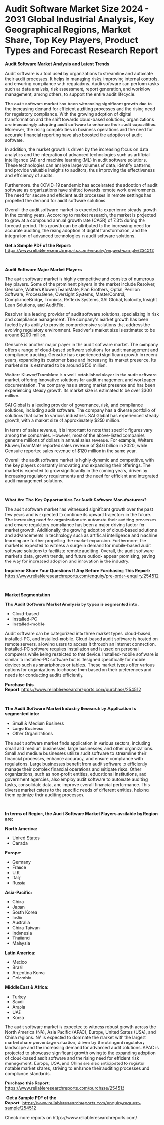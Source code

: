 <p><h1>Audit Software Market Size 2024 - 2031 Global Industrial Analysis, Key Geographical Regions, Market Share, Top Key Players, Product Types and Forecast Research Report</h1></p><p><strong>Audit Software Market Analysis and Latest Trends</strong></p>
<p><p>Audit software is a tool used by organizations to streamline and automate their audit processes. It helps in managing risks, improving internal controls, and ensuring compliance with regulations. Audit software can perform tasks such as data analysis, risk assessment, report generation, and workflow management, among others, to support the entire audit lifecycle.</p><p>The audit software market has been witnessing significant growth due to the increasing demand for efficient auditing processes and the rising need for regulatory compliance. With the growing adoption of digital transformation and the shift towards cloud-based solutions, organizations are increasingly adopting audit software to enhance their audit capabilities. Moreover, the rising complexities in business operations and the need for accurate financial reporting have also boosted the adoption of audit software.</p><p>In addition, the market growth is driven by the increasing focus on data analytics and the integration of advanced technologies such as artificial intelligence (AI) and machine learning (ML) in audit software solutions. These technologies can analyze large volumes of data, identify patterns, and provide valuable insights to auditors, thus improving the effectiveness and efficiency of audits.</p><p>Furthermore, the COVID-19 pandemic has accelerated the adoption of audit software as organizations have shifted towards remote work environments. The need for secure and efficient audit processes in remote settings has propelled the demand for audit software solutions.</p><p>Overall, the audit software market is expected to experience steady growth in the coming years. According to market research, the market is projected to grow at a compound annual growth rate (CAGR) of 7.3% during the forecast period. This growth can be attributed to the increasing need for accurate auditing, the rising adoption of digital transformation, and the integration of advanced technologies in audit software solutions.</p></p>
<p><strong>Get a Sample PDF of the Report:&nbsp;</strong> <a href="https://www.reliableresearchreports.com/enquiry/request-sample/254512">https://www.reliableresearchreports.com/enquiry/request-sample/254512</a></p>
<p>&nbsp;</p>
<p><strong>Audit Software Major Market Players</strong></p>
<p><p>The audit software market is highly competitive and consists of numerous key players. Some of the prominent players in the market include Resolver, Gensuite, Wolters Kluwer/TeamMate, Plan Brothers, Optial, Perillon Software, ProcessGene, Oversight Systems, MasterControl, ComplianceBridge, Tronixss, Reflexis Systems, SAI Global, Isolocity, Insight Lean Solutions, and AuditFile.</p><p>Resolver is a leading provider of audit software solutions, specializing in risk and compliance management. The company's market growth has been fueled by its ability to provide comprehensive solutions that address the evolving regulatory environment. Resolver's market size is estimated to be around $200 million.</p><p>Gensuite is another major player in the audit software market. The company offers a range of cloud-based software solutions for audit management and compliance tracking. Gensuite has experienced significant growth in recent years, expanding its customer base and increasing its market presence. Its market size is estimated to be around $150 million.</p><p>Wolters Kluwer/TeamMate is a well-established player in the audit software market, offering innovative solutions for audit management and workpaper documentation. The company has a strong market presence and has been experiencing steady growth. Its market size is estimated to be over $300 million.</p><p>SAI Global is a leading provider of governance, risk, and compliance solutions, including audit software. The company has a diverse portfolio of solutions that cater to various industries. SAI Global has experienced steady growth, with a market size of approximately $250 million.</p><p>In terms of sales revenue, it is important to note that specific figures vary among the companies. However, most of the above-listed companies generate millions of dollars in annual sales revenue. For example, Wolters Kluwer/TeamMate reported sales revenue of $4.6 billion in 2020, while Gensuite reported sales revenue of $120 million in the same year.</p><p>Overall, the audit software market is highly dynamic and competitive, with the key players constantly innovating and expanding their offerings. The market is expected to grow significantly in the coming years, driven by increasing regulatory requirements and the need for efficient and integrated audit management solutions.</p></p>
<p>&nbsp;</p>
<p><strong>What Are The Key Opportunities For Audit Software Manufacturers?</strong></p>
<p><p>The audit software market has witnessed significant growth over the past few years and is expected to continue its upward trajectory in the future. The increasing need for organizations to automate their auditing processes and ensure regulatory compliance has been a major driving factor for market growth. Additionally, the growing adoption of cloud-based solutions and advancements in technology such as artificial intelligence and machine learning are further propelling the market expansion. Furthermore, the market is expected to witness a surge in demand for mobile-based audit software solutions to facilitate remote auditing. Overall, the audit software market's data, growth trends, and future outlook appear promising, paving the way for increased adoption and innovation in the industry.</p></p>
<p><strong>Inquire or Share Your Questions If Any Before Purchasing This Report:</strong> <a href="https://www.reliableresearchreports.com/enquiry/pre-order-enquiry/254512">https://www.reliableresearchreports.com/enquiry/pre-order-enquiry/254512</a></p>
<p>&nbsp;</p>
<p><strong>Market Segmentation</strong></p>
<p><strong>The Audit Software Market Analysis by types is segmented into:</strong></p>
<p><ul><li>Cloud-based</li><li>Installed-PC</li><li>Installed-mobile</li></ul></p>
<p><p>Audit software can be categorized into three market types: cloud-based, installed-PC, and installed-mobile. Cloud-based audit software is hosted on remote servers, allowing users to access it through an internet connection. Installed-PC software requires installation and is used on personal computers while being restricted to that device. Installed-mobile software is similar to installed-PC software but is designed specifically for mobile devices such as smartphones or tablets. These market types offer various options for organizations to choose from based on their preferences and needs for conducting audits efficiently.</p></p>
<p><strong>Purchase this Report:&nbsp;</strong><a href="https://www.reliableresearchreports.com/purchase/254512">https://www.reliableresearchreports.com/purchase/254512</a></p>
<p>&nbsp;</p>
<p><strong>The Audit Software Market Industry Research by Application is segmented into:</strong></p>
<p><ul><li>Small & Medium Business</li><li>Large Business</li><li>Other Organizations</li></ul></p>
<p><p>The audit software market finds application in various sectors, including small and medium businesses, large businesses, and other organizations. Small and medium businesses utilize audit software to streamline their financial processes, enhance accuracy, and ensure compliance with regulations. Large businesses benefit from audit software to efficiently manage their complex financial operations and mitigate risks. Other organizations, such as non-profit entities, educational institutions, and government agencies, also employ audit software to automate auditing tasks, consolidate data, and improve overall financial performance. This diverse market caters to the specific needs of different entities, helping them optimize their auditing processes.</p></p>
<p>&nbsp;</p>
<p><strong>In terms of Region, the Audit Software Market Players available by Region are:</strong></p>
<p>
    <p> <strong> North America: </strong>
        <ul>
            <li>United States</li>
            <li>Canada</li>
        </ul>
        </p> 
    <p> <strong> Europe: </strong>
        <ul>
            <li>Germany</li>
            <li>France</li>
            <li>U.K.</li>
            <li>Italy</li>
            <li>Russia</li>
        </ul>
        </p> 
    <p> <strong> Asia-Pacific: </strong>
        <ul>
            <li>China</li>
            <li>Japan</li>
            <li>South Korea</li>
            <li>India</li>
            <li>Australia</li>
            <li>China Taiwan</li>
            <li>Indonesia</li>
            <li>Thailand</li>
            <li>Malaysia</li>
        </ul>
        </p> 
    <p> <strong> Latin America: </strong>
        <ul>
            <li>Mexico</li>
            <li>Brazil</li>
            <li>Argentina Korea</li>
            <li>Colombia</li>
        </ul>
        </p> 
    <p> <strong> Middle East & Africa: </strong>
        <ul>
            <li>Turkey</li>
            <li>Saudi</li>
            <li>Arabia</li>
            <li>UAE</li>
            <li>Korea</li>
        </ul>
    </p>
    </p>
<p><p>The audit software market is expected to witness robust growth across the North America (NA), Asia Pacific (APAC), Europe, United States (USA), and China regions. NA is expected to dominate the market with the largest market share percentage valuation, driven by the stringent regulatory landscape and the increasing demand for advanced audit solutions. APAC is projected to showcase significant growth owing to the expanding adoption of cloud-based audit software and the rising need for efficient risk management. Europe, USA, and China are also anticipated to register notable market shares, striving to enhance their auditing processes and compliance standards.</p></p>
<p><strong>Purchase this Report: </strong><a href="https://www.reliableresearchreports.com/purchase/254512">https://www.reliableresearchreports.com/purchase/254512</a></p>
<p>&nbsp;<strong>Get a Sample PDF of the Report:&nbsp;&nbsp;</strong><a href="https://www.reliableresearchreports.com/enquiry/request-sample/254512">https://www.reliableresearchreports.com/enquiry/request-sample/254512</a></p>
<p><strong></strong></p>
<p>Check more reports on https://www.reliableresearchreports.com/</p>